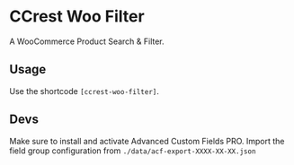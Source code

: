 # CCrest Woo Filter
A WooCommerce Product Search & Filter.

## Usage
Use the shortcode `[ccrest-woo-filter]`.

## Devs
Make sure to install and activate Advanced Custom Fields PRO. Import the field group configuration from `./data/acf-export-XXXX-XX-XX.json`